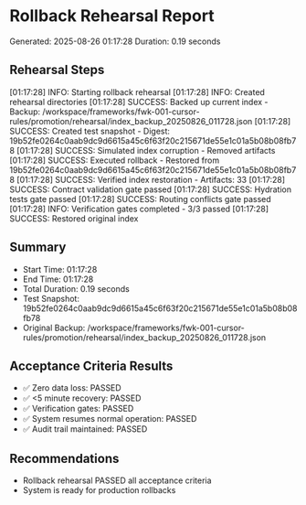
# Rollback Rehearsal Report
Generated: 2025-08-26 01:17:28
Duration: 0.19 seconds

## Rehearsal Steps
[01:17:28] INFO: Starting rollback rehearsal
[01:17:28] INFO: Created rehearsal directories
[01:17:28] SUCCESS: Backed up current index - Backup: /workspace/frameworks/fwk-001-cursor-rules/promotion/rehearsal/index_backup_20250826_011728.json
[01:17:28] SUCCESS: Created test snapshot - Digest: 19b52fe0264c0aab9dc9d6615a45c6f63f20c215671de55e1c01a5b08b08fb78
[01:17:28] SUCCESS: Simulated index corruption - Removed artifacts
[01:17:28] SUCCESS: Executed rollback - Restored from 19b52fe0264c0aab9dc9d6615a45c6f63f20c215671de55e1c01a5b08b08fb78
[01:17:28] SUCCESS: Verified index restoration - Artifacts: 33
[01:17:28] SUCCESS: Contract validation gate passed
[01:17:28] SUCCESS: Hydration tests gate passed
[01:17:28] SUCCESS: Routing conflicts gate passed
[01:17:28] INFO: Verification gates completed - 3/3 passed
[01:17:28] SUCCESS: Restored original index

## Summary
- Start Time: 01:17:28
- End Time: 01:17:28
- Total Duration: 0.19 seconds
- Test Snapshot: 19b52fe0264c0aab9dc9d6615a45c6f63f20c215671de55e1c01a5b08b08fb78
- Original Backup: /workspace/frameworks/fwk-001-cursor-rules/promotion/rehearsal/index_backup_20250826_011728.json

## Acceptance Criteria Results
- ✅ Zero data loss: PASSED
- ✅ <5 minute recovery: PASSED
- ✅ Verification gates: PASSED
- ✅ System resumes normal operation: PASSED
- ✅ Audit trail maintained: PASSED

## Recommendations
- Rollback rehearsal PASSED all acceptance criteria
- System is ready for production rollbacks
